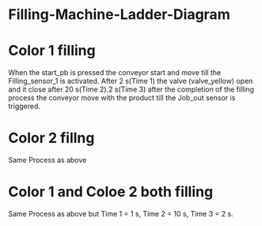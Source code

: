 # Filling-Machine-Ladder-Diagram
# Color 1 filling
When the start_pb is pressed the conveyor start and move till the Filling_sensor_1 is activated. After 2 s(Time 1) the valve (valve_yellow) open and it close after 20 s(Time 2).2 s(Time 3) after the completion of the filling process the conveyor move with the product till the Job_out sensor is triggered. 
# Color 2 fillng
Same Process as above
# Color 1 and Coloe 2 both filling
Same Process as above but Time 1 = 1 s, Time 2 = 10 s, Time 3 = 2 s. 
